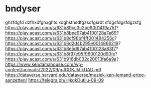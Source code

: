 # bndyser
ghzfdgfd
dzfhxdfghxghts xdghsthsdfgzsdfgsrdt sfdgsfdgsfdgzsfg
https://play.acast.com/s/631b89cc3c2be9001419a751?
https://play.acast.com/s/631b8bee97ab4100128a7a69?
https://play.acast.com/s/631b8cf96bf4ff001484256c?
https://play.acast.com/s/631b8d2d4b295e0014866219?
https://play.acast.com/s/631b8e5d97ab4100128a83f7?
https://play.acast.com/s/631b8f97e95f9600120d90fe?
https://play.acast.com/s/631b916db032c20013fa6a9a?
https://www.kendamahouse.com/wp-content/uploads/2022/09/gJGDKJktlkUAD.pdf
https://dataverse.harvard.edu/dataverse/muziek-kan-iemand-ertoe-aanzetten/
https://telegra.ph/HjkgkDutilu-09-09
